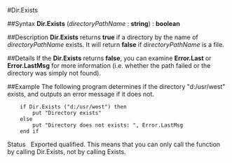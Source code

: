 
#Dir.Exists

##Syntax
**Dir.Exists** (_directoryPathName_ : **string**) : **boolean**



##Description
**Dir.Exists** returns **true** if a directory by the name of _directoryPathName_ exists. It will return **false** if _directoryPathName_ is a file.



##Details
If the **Dir.Exists** returns **false**, you can examine **Error.Last** or **Error.LastMsg** for more information (i.e. whether the path failed or the directory was simply not found).



##Example
The following program determines if the directory "d:/usr/west" exists, and outputs an error message if it does not.


        if Dir.Exists ("d:/usr/west") then
            put "Directory exists"
        else
            put "Directory does not exists: ", Error.LastMsg
        end if
Status  
 Exported qualified.
This means that you can only call the function by calling Dir.Exists, not by calling Exists.
